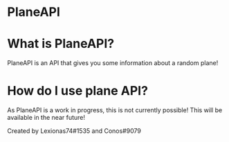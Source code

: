 # PlaneAPI


# What is PlaneAPI?
PlaneAPI is an API that gives you some information about a random plane!



# How do I use plane API?
As PlaneAPI is a work in progress, this is not currently possible! This will be available in the near future!




Created by Lexionas74#1535 and Conos#9079
